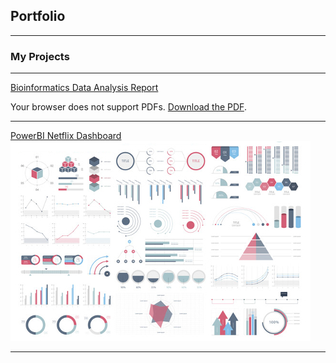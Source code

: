 ## Portfolio

---

### My Projects

---
[Bioinformatics Data Analysis Report](190260662_BMS3025_Report%20(1).pdf)

<object data="pdf/190260662_BMS3025_Report%20(1).pdf" type="application/pdf" width="100%" height="600px">
    <p>Your browser does not support PDFs. <a href="pdf/190260662_BMS3025_Report%20(1).pdf">Download the PDF</a>.</p>
</object>

---
[PowerBI Netflix Dashboard](http://example.com/)
<img src="images/dummy_thumbnail.jpg?raw=true"/>

---
